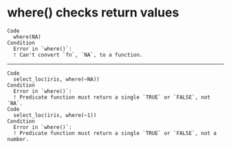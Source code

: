 # where() checks return values

    Code
      where(NA)
    Condition
      Error in `where()`:
      ! Can't convert `fn`, `NA`, to a function.

---

    Code
      select_loc(iris, where(~NA))
    Condition
      Error in `where()`:
      ! Predicate function must return a single `TRUE` or `FALSE`, not `NA`.
    Code
      select_loc(iris, where(~1))
    Condition
      Error in `where()`:
      ! Predicate function must return a single `TRUE` or `FALSE`, not a number.

